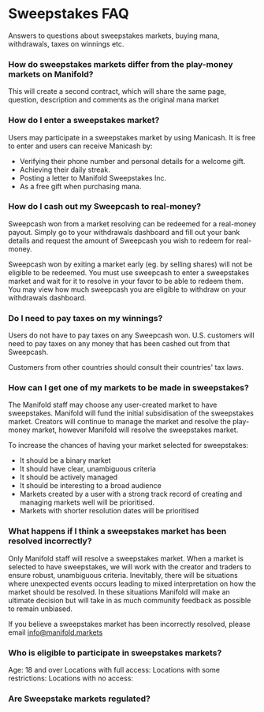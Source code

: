 # Sweepstakes FAQ

Answers to questions about sweepstakes markets, buying mana, withdrawals, taxes on winnings etc.

### How do sweepstakes markets differ from the play-money markets on Manifold?

This will create a second contract, which will share the same page, question, description and comments as the original mana market

### How do I enter a sweepstakes market?
Users may participate in a sweepstakes market by using Manicash. It is free to enter and users can receive Manicash by:
- Verifying their phone number and personal details for a welcome gift.
- Achieving their daily streak.
- Posting a letter to Manifold Sweepstakes Inc.
- As a free gift when purchasing mana.


### How do I cash out my Sweepcash to real-money?
Sweepcash won from a market resolving can be redeemed for a real-money payout. Simply go to your withdrawals dashboard and fill out your bank details and request the amount of Sweepcash you wish to redeem for real-money.

Sweepcash won by exiting a market early (eg. by selling shares) will not be eligible to be redeemed. You must use sweepcash to enter a sweepstakes market and wait for it to resolve in your favor to be able to redeem them. You may view how much sweepcash you are eligible to withdraw on your withdrawals dashboard.

### Do I need to pay taxes on my winnings?
Users do not have to pay taxes on any Sweepcash won.
U.S. customers will need to pay taxes on any money that has been cashed out from that Sweepcash.

Customers from other countries should consult their countries' tax laws.

### How can I get one of my markets to be made in sweepstakes?

The Manifold staff may choose any user-created market to have sweepstakes. Manifold will fund the initial subsidisation of the sweepstakes market. Creators will continue to manage the market and resolve the play-money market, however Manifold will resolve the sweepstakes market.

To increase the chances of having your market selected for sweepstakes:
- It should be a binary market
- It should have clear, unambiguous criteria
- It should be actively managed
- It should be interesting to a broad audience
- Markets created by a user with a strong track record of creating and managing markets well will be prioritised.
- Markets with shorter resolution dates will be prioritised

### What happens if I think a sweepstakes market has been resolved incorrectly?

Only Manifold staff will resolve a sweepstakes market. When a market is selected to have sweepstakes, we will work with the creator and traders to ensure robust, unambiguous criteria. Inevitably, there will be situations where unexpected events occurs leading to mixed interpretation on how the market should be resolved. In these situations Manifold will make an ultimate decision but will take in as much community feedback as possible to remain unbiased.

If you believe a sweepstakes market has been incorrectly resolved, please email info@manifold.markets

### Who is eligible to participate in sweepstakes markets?

Age: 18 and over
Locations with full access:
Locations with some restrictions:
Locations with no access:

### Are Sweepstake markets regulated?